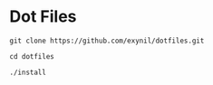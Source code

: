 # Dot Files

~~~~
git clone https://github.com/exynil/dotfiles.git
~~~~

~~~~
cd dotfiles
~~~~

~~~~
./install
~~~~
